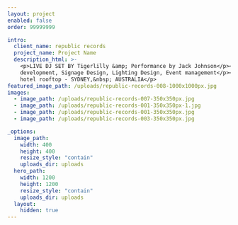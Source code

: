 ```yaml
---
layout: project
enabled: false
order: 99999999

intro:
  client_name: republic records
  project_name: Project Name
  description_html: >-
    <p>LIVE DJ SET BY Tigerlilly &amp; Performance by Jack Johnson</p><p>concept
    development, Signage Design, Lighting Design, Event management</p><p>primus
    hotel rooftop - SYDNEY,&nbsp; AUSTRALIA</p>
featured_image_path: /uploads/republic-records-008-1000x1000px.jpg
images:
  - image_path: /uploads/republic-records-007-350x350px.jpg
  - image_path: /uploads/republic-records-001-350x350px-1.jpg
  - image_path: /uploads/republic-records-001-350x350px.jpg
  - image_path: /uploads/republic-records-003-350x350px.jpg

_options:
  image_path:
    width: 400
    height: 400
    resize_style: "contain"
    uploads_dir: uploads
  hero_path:
    width: 1200
    height: 1200
    resize_style: "contain"
    uploads_dir: uploads
  layout:
    hidden: true
---
```

